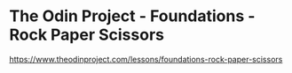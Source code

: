 # The Odin Project - Foundations - Rock Paper Scissors
https://www.theodinproject.com/lessons/foundations-rock-paper-scissors
